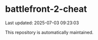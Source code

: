 # battlefront-2-cheat

Last updated: 2025-07-03 09:23:03

This repository is automatically maintained.
